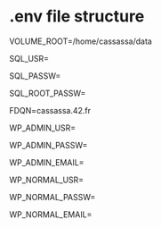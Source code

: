 # .env file structure

VOLUME_ROOT=/home/cassassa/data

SQL_USR=

SQL_PASSW=

SQL_ROOT_PASSW=


FDQN=cassassa.42.fr



WP_ADMIN_USR=

WP_ADMIN_PASSW=

WP_ADMIN_EMAIL=


WP_NORMAL_USR=

WP_NORMAL_PASSW=

WP_NORMAL_EMAIL=
